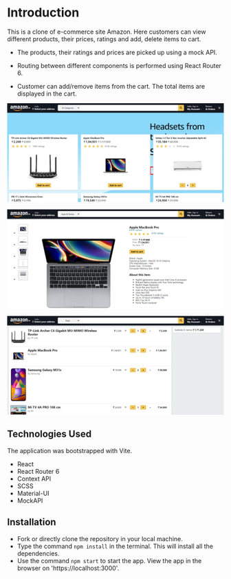 # Introduction

This is a clone of e-commerce site Amazon. Here customers can view different products, their prices, ratings and add, delete items to cart.

- The products, their ratings and prices are picked up using a mock API.

- Routing between different components is performed using React Router 6.

- Customer can add/remove items from the cart. The total items are displayed in the cart.

![Home Page](./src/images/HomePageImage.png "Home Page")

![Product Details](./src/images/ProductDetailImage.png "Product Details")

![Cart](./src/images/CartPageImage.png "Cart")

## Technologies Used

The application was bootstrapped with Vite.

- React
- React Router 6
- Context API
- SCSS
- Material-UI
- MockAPI

## Installation

- Fork or directly clone the repository in your local machine.
- Type the command `npm install` in the terminal. This will install all the dependencies.
- Use the command `npm start` to start the app. View the app in the browser on 'https://localhost:3000'.
